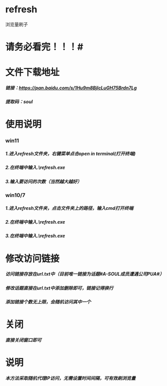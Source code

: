 # refresh
浏览量刷子
# 请务必看完！！！#

# 文件下载地址 #
##### 链接：https://pan.baidu.com/s/1Hu9m8BjlcLuGH75Brdn7Lg 
##### 提取码：soul

#   使用说明   #
### win11
##### 1.进入refresh文件夹，右键菜单点击open in terminal(打开终端)
##### 2.在终端中输入.\refresh.exe
##### 3.输入要访问的次数（当然越大越好）

### win10/7
##### 1.进入refresh文件夹，点击文件夹上的路径，输入cmd打开终端
##### 2.在终端中输入.\refresh.exe
##### 3.在终端中输入.\refresh.exe


# 修改访问链接 #
##### 访问链接存放在url.txt中（目前唯一链接为话题#A-SOUL成员遭遇公司PUA#）
##### 修改话题直接在url.txt中添加删除即可，链接记得换行
##### 添加链接个数无上限，会随机访问其中一个


#    关闭     #
##### 直接关闭窗口即可


#    说明     #
##### 本方法采取随机代理IP访问，无需设置时间间隔，可有效刷浏览量

